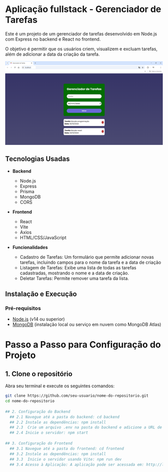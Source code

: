 # Aplicação fullstack - Gerenciador de Tarefas
Este é um projeto de um gerenciador de tarefas desenvolvido em Node.js com Express no backend e React no frontend. 
<p> O objetivo é permitir que os usuários criem, visualizem e excluam tarefas, além de adicionar a data da criação da tarefa.

![Tela do Gerenciador de Tarefas](frontend/gerenciador-tarefas/src/assets/tela-app.png)

## Tecnologias Usadas

- **Backend**
  - Node.js
  - Express
  - Prisma
  - MongoDB
  - CORS

- **Frontend**
  - React
  - Vite
  - Axios
  - HTML/CSS/JavaScript 

- **Funcionalidades**
  - Cadastro de Tarefas: Um formulário que permite adicionar novas tarefas, incluindo campos para o nome da tarefa e a data de criação
  - Listagem de Tarefas: Exibe uma lista de todas as tarefas cadastradas, mostrando o nome e a data de criação.
  - Deletar Tarefas: Permite remover uma tarefa da lista.
  

## Instalação e Execução

### Pré-requisitos

- [Node.js](https://nodejs.org/) (v14 ou superior)
- [MongoDB](https://www.mongodb.com/) (instalação local ou serviço em nuvem como MongoDB Atlas)

# Passo a Passo para Configuração do Projeto

## 1. Clone o repositório

Abra seu terminal e execute os seguintes comandos:

```bash
git clone https://github.com/seu-usuario/nome-do-repositorio.git
cd nome-do-repositorio

## 2. Configuração do Backend
  ## 2.1 Navegue até a pasta do backend: cd backend
  ## 2.2 Instale as dependências: npm install
  ## 2.3  Crie um arquivo .env na pasta do backend e adicione a URL de conexão do MongoDB: DATABASE_URL="sua_conexao_do_mongodb"
  ## 2.4 Inicie o servidor: npm start

## 3. Configuração do Frontend
  ## 3.1 Navegue até a pasta do frontend: cd frontend
  ## 3.2 Instale as dependências: npm install
  ## 3.3  Inicie o servidor usando Vite: npm run dev
  ## 3.4 Acesso à Aplicação: A aplicação pode ser acessada em: http://localhost:3000.




